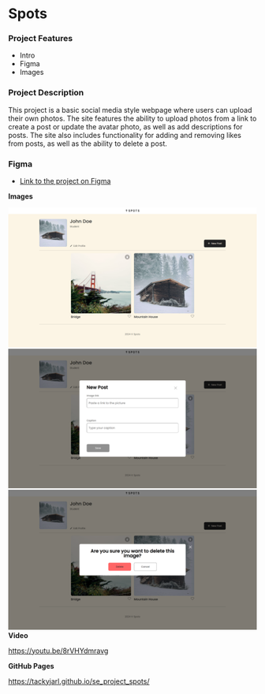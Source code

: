 # Spots

### Project Features

- Intro
- Figma
- Images

### Project Description

This project is a basic social media style webpage where users can upload their own photos. The site features the ability to upload photos from a link to create a post or update the avatar photo, as well as add descriptions for posts. The site also includes functionality for adding and removing likes from posts, as well as the ability to delete a post.

### Figma

- [Link to the project on Figma](https://www.figma.com/design/mXGZ6wZ4QPKx5KjpHX9QCV/Sprint-9-Project%3A-Spots?node-id=0-1&node-type=canvas&t=gW0MHKWvA52aI9dX-0)

**Images**

![alt text](src/images/Spots-project9.jpg)
![alt text](src/images/Spots-project9-post.jpg)
![alt text](src/images/Spots-project9-delete.jpg)
**Video**

https://youtu.be/8rVHYdmravg

**GitHub Pages**

https://tackyjarl.github.io/se_project_spots/
